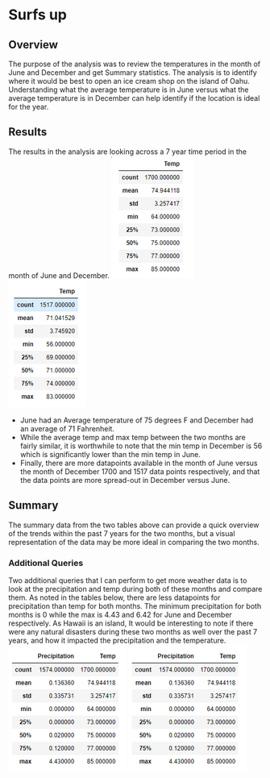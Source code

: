 # Surfs up

## Overview
The purpose of the analysis was to review the temperatures in the month of June and December and get Summary statistics. The analysis is to identify where it would be best to open an ice cream shop on the island of Oahu. Understanding what the average temperature is in June versus what the average temperature is in December can help identify if the location is ideal for the year.
## Results
The results in the analysis are looking across a 7 year time period in the month of June and December. 
![June_Temp](June_Temp.png)
![Dec_Temp](Dec_Temp.png)

* June had an Average temperature of 75 degrees F and December had an average of 71 Fahrenheit.
*	While the average temp and max temp between the two months are fairly similar, it is worthwhile to note that the min temp in December is 56 which is significantly lower than the min temp in June. 
*	Finally, there are more datapoints available in the month of June versus the month of December 1700 and 1517 data points respectively, and that the data points are more spread-out in December versus June.



## Summary
The summary data from the two tables above can provide a quick overview of the trends within the past 7 years for the two months, but a visual representation of the data may be more ideal in comparing the two months. 

### Additional Queries
Two additional queries that I can perform to get more weather data is to look at the precipitation and temp during both of these months and compare them. As noted in the tables below, there are less datapoints for precipitation than temp for both months. The minimum precipitation for both months is 0 while the max is 4.43 and 6.42 for June and December respectively.
As Hawaii is an island, It would be interesting to note if there were any natural disasters during these two months as well over the past 7 years, and how it impacted the precipitation and the temperature.
![June_additional](June_additional.png)
![Dec_additional](June_additional.png)
